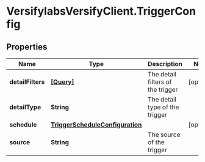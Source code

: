 # VersifylabsVersifyClient.TriggerConfig

## Properties

Name | Type | Description | Notes
------------ | ------------- | ------------- | -------------
**detailFilters** | [**[Query]**](Query.md) | The detail filters of the trigger | [optional] 
**detailType** | **String** | The detail type of the trigger | 
**schedule** | [**TriggerScheduleConfiguration**](TriggerScheduleConfiguration.md) |  | [optional] 
**source** | **String** | The source of the trigger | 


